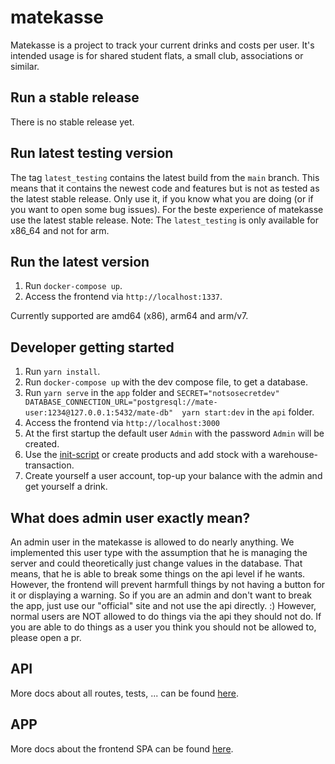 # matekasse

Matekasse is a project to track your current drinks and costs per user.
It's intended usage is for shared student flats, a small club, associations or similar.

## Run a stable release

There is no stable release yet.

## Run latest testing version

The tag `latest_testing` contains the latest build from the `main` branch.
This means that it contains the newest code and features but is not as tested as the latest stable release.
Only use it, if you know what you are doing (or if you want to open some bug issues).
For the beste experience of matekasse use the latest stable release.
Note: The `latest_testing` is only available for x86_64 and not for arm.

## Run the latest version

1. Run `docker-compose up`.
2. Access the frontend via `http://localhost:1337`.

Currently supported are amd64 (x86), arm64 and arm/v7.

## Developer getting started

1. Run `yarn install`.
2. Run `docker-compose up` with the dev compose file, to get a database.
3. Run `yarn serve` in the `app` folder and `SECRET="notsosecretdev" DATABASE_CONNECTION_URL="postgresql://mate-user:1234@127.0.0.1:5432/mate-db"  yarn start:dev` in the `api` folder.
4. Access the frontend via `http://localhost:3000`
5. At the first startup the default user `Admin` with the password `Admin` will be created.
6. Use the [init-script](api/init-scripts) or create products and add stock with a warehouse-transaction.
7. Create yourself a user account, top-up your balance with the admin and get yourself a drink.

## What does admin user exactly mean?

An admin user in the matekasse is allowed to do nearly anything.
We implemented this user type with the assumption that he is managing the server and could theoretically just change values in the database.
That means, that he is able to break some things on the api level if he wants.
However, the frontend will prevent harmfull things by not having a button for it or displaying a warning.
So if you are an admin and don't want to break the app, just use our "official" site and not use the api directly. :)
However, normal users are NOT allowed to do things via the api they should not do.
If you are able to do things as a user you think you should not be allowed to, please open a pr.

## API

More docs about all routes, tests, ... can be found [here](api/README.md).

## APP

More docs about the frontend SPA can be found [here](app/README.md).
